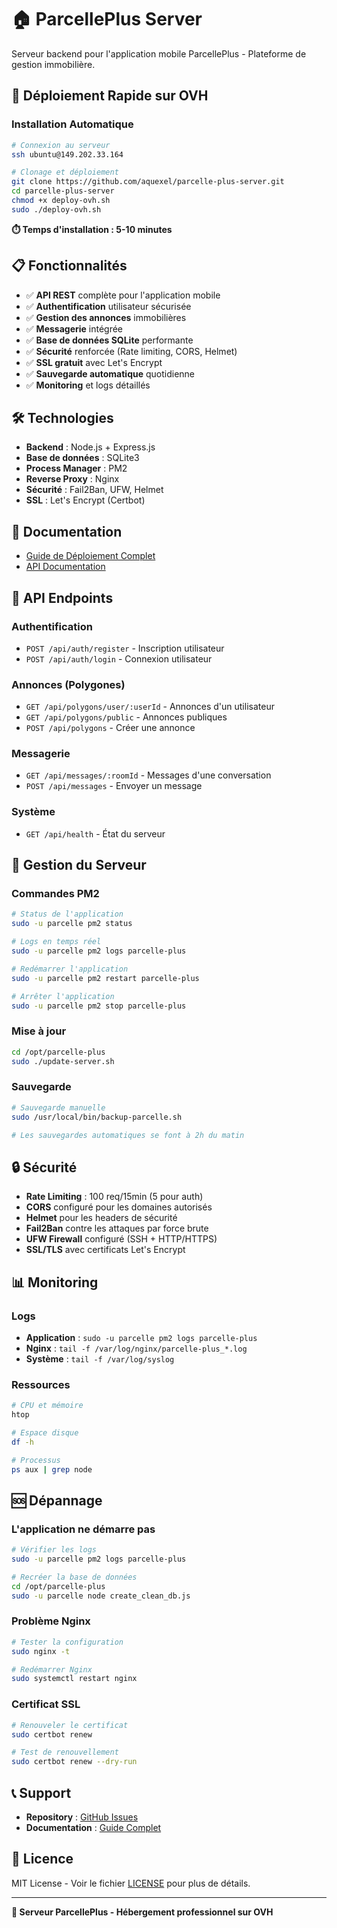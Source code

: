 # 🏠 ParcellePlus Server

Serveur backend pour l'application mobile ParcellePlus - Plateforme de gestion immobilière.

## 🚀 Déploiement Rapide sur OVH

### Installation Automatique
```bash
# Connexion au serveur
ssh ubuntu@149.202.33.164

# Clonage et déploiement
git clone https://github.com/aquexel/parcelle-plus-server.git
cd parcelle-plus-server
chmod +x deploy-ovh.sh
sudo ./deploy-ovh.sh
```

**⏱️ Temps d'installation : 5-10 minutes**

## 📋 Fonctionnalités

- ✅ **API REST** complète pour l'application mobile
- ✅ **Authentification** utilisateur sécurisée
- ✅ **Gestion des annonces** immobilières
- ✅ **Messagerie** intégrée
- ✅ **Base de données SQLite** performante
- ✅ **Sécurité** renforcée (Rate limiting, CORS, Helmet)
- ✅ **SSL gratuit** avec Let's Encrypt
- ✅ **Sauvegarde automatique** quotidienne
- ✅ **Monitoring** et logs détaillés

## 🛠️ Technologies

- **Backend** : Node.js + Express.js
- **Base de données** : SQLite3
- **Process Manager** : PM2
- **Reverse Proxy** : Nginx
- **Sécurité** : Fail2Ban, UFW, Helmet
- **SSL** : Let's Encrypt (Certbot)

## 📖 Documentation

- [Guide de Déploiement Complet](./GUIDE_DEPLOIEMENT_OVH.md)
- [API Documentation](#api-endpoints)

## 🔧 API Endpoints

### Authentification
- `POST /api/auth/register` - Inscription utilisateur
- `POST /api/auth/login` - Connexion utilisateur

### Annonces (Polygones)
- `GET /api/polygons/user/:userId` - Annonces d'un utilisateur
- `GET /api/polygons/public` - Annonces publiques
- `POST /api/polygons` - Créer une annonce

### Messagerie
- `GET /api/messages/:roomId` - Messages d'une conversation
- `POST /api/messages` - Envoyer un message

### Système
- `GET /api/health` - État du serveur

## 🔄 Gestion du Serveur

### Commandes PM2
```bash
# Status de l'application
sudo -u parcelle pm2 status

# Logs en temps réel
sudo -u parcelle pm2 logs parcelle-plus

# Redémarrer l'application
sudo -u parcelle pm2 restart parcelle-plus

# Arrêter l'application
sudo -u parcelle pm2 stop parcelle-plus
```

### Mise à jour
```bash
cd /opt/parcelle-plus
sudo ./update-server.sh
```

### Sauvegarde
```bash
# Sauvegarde manuelle
sudo /usr/local/bin/backup-parcelle.sh

# Les sauvegardes automatiques se font à 2h du matin
```

## 🔒 Sécurité

- **Rate Limiting** : 100 req/15min (5 pour auth)
- **CORS** configuré pour les domaines autorisés
- **Helmet** pour les headers de sécurité
- **Fail2Ban** contre les attaques par force brute
- **UFW Firewall** configuré (SSH + HTTP/HTTPS)
- **SSL/TLS** avec certificats Let's Encrypt

## 📊 Monitoring

### Logs
- **Application** : `sudo -u parcelle pm2 logs parcelle-plus`
- **Nginx** : `tail -f /var/log/nginx/parcelle-plus_*.log`
- **Système** : `tail -f /var/log/syslog`

### Ressources
```bash
# CPU et mémoire
htop

# Espace disque
df -h

# Processus
ps aux | grep node
```

## 🆘 Dépannage

### L'application ne démarre pas
```bash
# Vérifier les logs
sudo -u parcelle pm2 logs parcelle-plus

# Recréer la base de données
cd /opt/parcelle-plus
sudo -u parcelle node create_clean_db.js
```

### Problème Nginx
```bash
# Tester la configuration
sudo nginx -t

# Redémarrer Nginx
sudo systemctl restart nginx
```

### Certificat SSL
```bash
# Renouveler le certificat
sudo certbot renew

# Test de renouvellement
sudo certbot renew --dry-run
```

## 📞 Support

- **Repository** : [GitHub Issues](https://github.com/aquexel/parcelle-plus-server/issues)
- **Documentation** : [Guide Complet](./GUIDE_DEPLOIEMENT_OVH.md)

## 📄 Licence

MIT License - Voir le fichier [LICENSE](LICENSE) pour plus de détails.

---

**🎉 Serveur ParcellePlus - Hébergement professionnel sur OVH**